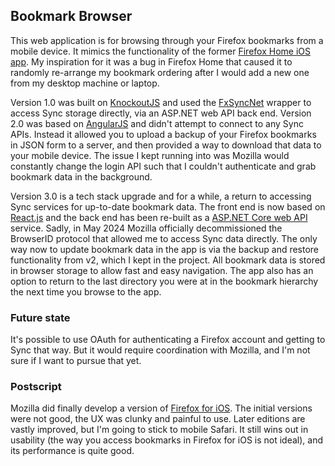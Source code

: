 ## Bookmark Browser
This web application is for browsing through your Firefox bookmarks from a mobile device. It mimics the functionality of the former [Firefox Home iOS app](https://blog.mozilla.org/en/mozilla/firefox-home-submitted-to-apple-app-store). My inspiration for it was a bug in Firefox Home that caused it to randomly re-arrange my bookmark ordering after I would add a new one from my desktop machine or laptop.

Version 1.0 was built on [KnockoutJS](http://knockoutjs.com/) and used the [FxSyncNet](https://github.com/pieterderycke/FxSyncNet) wrapper to access Sync storage directly, via an ASP.NET web API back end. Version 2.0 was based on [AngularJS](https://angularjs.org) and didn't attempt to connect to any Sync APIs. Instead it allowed you to upload a backup of your Firefox bookmarks in JSON form to a server, and then provided a way to download that data to your mobile device. The issue I kept running into was Mozilla would constantly change the login API such that I couldn't authenticate and grab bookmark data in the background.

Version 3.0 is a tech stack upgrade and for a while, a return to accessing Sync services for up-to-date bookmark data. The front end is now based on [React.js](https://react.dev) and the back end has been re-built as a [ASP.NET Core web API](https://docs.microsoft.com/en-us/aspnet/core/web-api) service. Sadly, in May 2024 Mozilla officially decommissioned the BrowserID protocol that allowed me to access Sync data directly. The only way now to update bookmark data in the app is via the backup and restore functionality from v2, which I kept in the project. All bookmark data is stored in browser storage to allow fast and easy navigation. The app also has an option to return to the last directory you were at in the bookmark hierarchy the next time you browse to the app.

### Future state
It's possible to use OAuth for authenticating a Firefox account and getting to Sync that way. But it would require coordination with Mozilla, and I'm not sure if I want to pursue that yet.

### Postscript
Mozilla did finally develop a version of [Firefox for iOS](https://www.mozilla.org/en-US/firefox/browsers/mobile/ios). The initial versions were not good, the UX was clunky and painful to use. Later editions are vastly improved, but I'm going to stick to mobile Safari. It still wins out in usability (the way you access bookmarks in Firefox for iOS is not ideal), and its performance is quite good.
